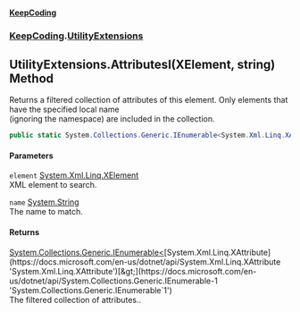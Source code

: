 #### [KeepCoding](index.md 'index')
### [KeepCoding](KeepCoding.md 'KeepCoding').[UtilityExtensions](UtilityExtensions.md 'KeepCoding.UtilityExtensions')
## UtilityExtensions.AttributesI(XElement, string) Method
Returns a filtered collection of attributes of this element. Only elements that have the specified local name  
(ignoring the namespace) are included in the collection.
```csharp
public static System.Collections.Generic.IEnumerable<System.Xml.Linq.XAttribute> AttributesI(this System.Xml.Linq.XElement element, string name);
```
#### Parameters
<a name='KeepCoding_UtilityExtensions_AttributesI(System_Xml_Linq_XElement_string)_element'></a>
`element` [System.Xml.Linq.XElement](https://docs.microsoft.com/en-us/dotnet/api/System.Xml.Linq.XElement 'System.Xml.Linq.XElement')  
XML element to search.
  
<a name='KeepCoding_UtilityExtensions_AttributesI(System_Xml_Linq_XElement_string)_name'></a>
`name` [System.String](https://docs.microsoft.com/en-us/dotnet/api/System.String 'System.String')  
The name to match.
  
#### Returns
[System.Collections.Generic.IEnumerable&lt;](https://docs.microsoft.com/en-us/dotnet/api/System.Collections.Generic.IEnumerable-1 'System.Collections.Generic.IEnumerable`1')[System.Xml.Linq.XAttribute](https://docs.microsoft.com/en-us/dotnet/api/System.Xml.Linq.XAttribute 'System.Xml.Linq.XAttribute')[&gt;](https://docs.microsoft.com/en-us/dotnet/api/System.Collections.Generic.IEnumerable-1 'System.Collections.Generic.IEnumerable`1')  
The filtered collection of attributes..
